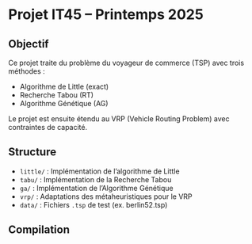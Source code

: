 # Projet IT45 – Printemps 2025

## Objectif
Ce projet traite du problème du voyageur de commerce (TSP) avec trois méthodes :
- Algorithme de Little (exact)
- Recherche Tabou (RT)
- Algorithme Génétique (AG)

Le projet est  ensuite étendu au VRP (Vehicle Routing Problem) avec contraintes de capacité.

## Structure
- `little/` : Implémentation de l’algorithme de Little
- `tabu/` : Implémentation de la Recherche Tabou
- `ga/` : Implémentation de l’Algorithme Génétique
- `vrp/` : Adaptations des métaheuristiques pour le VRP
- `data/` : Fichiers `.tsp` de test (ex. berlin52.tsp)

## Compilation

